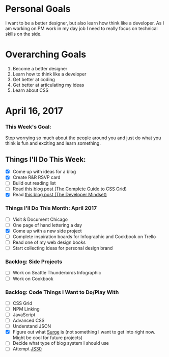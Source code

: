 Personal Goals
==============

I want to be a better designer, but also learn how think like a developer. As I am working on PM work in my day job I need to really focus on technical skills on the side.

# Overarching Goals
1. Become a better designer
2. Learn how to think like a developer
3. Get better at coding
4. Get better at articulating my ideas
5. Learn about CSS

# April 16, 2017

### This Week's Goal:
Stop worrying so much about the people around you and just do what you think is fun and exciting and learn something.

## Things I'll Do This Week:
- [x] Come up with ideas for a blog
- [x] Create R&amp;R RSVP card
- [ ] Build out reading list
- [ ] Read [this blog post (The Complete Guide to CSS Grid)](https://css-tricks.com/snippets/css/complete-guide-grid)
- [x] Read [this blog post (The Developer Mindset)](https://skillcrush.com/2014/06/26/the-developer-mindset)

### Things I'll Do This Month: April 2017
- [ ] Visit & Document Chicago
- [ ] One page of hand lettering a day
- [x] Come up with a new side project
- [ ] Complete inspiration boards for Infographic and Cookbook on Trello
- [ ] Read one of my web design books
- [ ] Start collecting ideas for personal design brand

### Backlog: Side Projects
- [ ] Work on Seattle Thunderbirds Infographic
- [ ] Work on Cookbook

### Backlog: Code Things I Want to Do/Play With
- [ ] CSS Grid
- [ ] NPM Linking
- [ ] JavaScript
- [ ] Advanced CSS
- [ ] Understand JSON
- [x] Figure out what [Surge](http://surge.sh/) is (not something I want to get into right now. Might be cool for future projects)
- [ ] Decide what type of blog system I should use
- [ ] Attempt [JS30](https://javascript30.com/)
